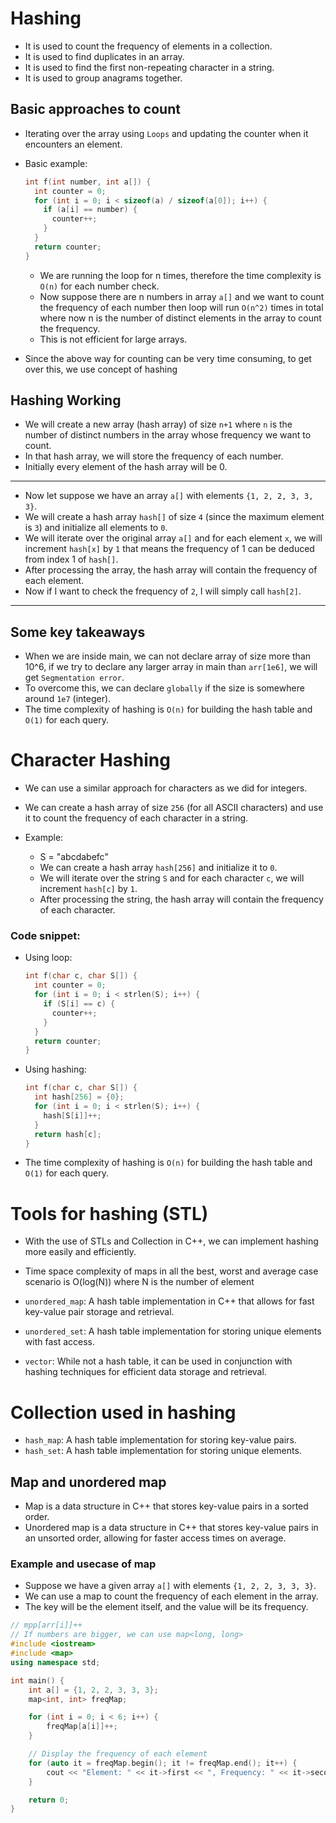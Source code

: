 # Hashing
- It is used to count the frequency of elements in a collection.
- It is used to find duplicates in an array.
- It is used to find the first non-repeating character in a string.
- It is used to group anagrams together.

## Basic approaches to count
- Iterating over the array using `Loops` and updating the counter when it encounters an element.
- Basic example:
  ```cpp
  int f(int number, int a[]) {
    int counter = 0;
    for (int i = 0; i < sizeof(a) / sizeof(a[0]); i++) {
      if (a[i] == number) {
        counter++;
      }
    }
    return counter;
  }
  ```
  - We are running the loop for n times, therefore the time complexity is `O(n)` for each number check.
  - Now suppose there are n numbers in array `a[]` and we want to count the frequency of each number then loop will run `O(n^2)` times in total where now n is the number of distinct elements in the array to count the frequency.
  - This is not efficient for large arrays.

- Since the above way for counting can be very time consuming, to get over this, we use concept of hashing

## Hashing Working

- We will create a new array (hash array) of size `n+1` where `n` is the number of distinct numbers in the array whose frequency we want to count.
- In that hash array, we will store the frequency of each number.
- Initially every element of the hash array will be 0.

---

- Now let suppose we have an array `a[]` with elements `{1, 2, 2, 3, 3, 3}`.
- We will create a hash array `hash[]` of size `4` (since the maximum element is `3`) and initialize all elements to `0`.
- We will iterate over the original array `a[]` and for each element `x`, we will increment `hash[x]` by `1` that means the frequency of 1 can be deduced from index 1 of `hash[]`.
- After processing the array, the hash array will contain the frequency of each element.
- Now if I want to check the frequency of `2`, I will simply call `hash[2]`.

---

## Some key takeaways
- When we are inside main, we can not declare array of size more than 10^6, if we try to declare any larger array in main than `arr[1e6]`, we will get `Segmentation error`.
- To overcome this, we can declare `globally` if the size is somewhere around `1e7` (integer).
- The time complexity of hashing is `O(n)` for building the hash table and `O(1)` for each query.

# Character Hashing
- We can use a similar approach for characters as we did for integers.
- We can create a hash array of size `256` (for all ASCII characters) and use it to count the frequency of each character in a string.

- Example:
  - S = "abcdabefc"
  - We can create a hash array `hash[256]` and initialize it to `0`.
  - We will iterate over the string `S` and for each character `c`, we will increment `hash[c]` by `1`.
  - After processing the string, the hash array will contain the frequency of each character.

### Code snippet: 
- Using loop: 
  ```cpp
  int f(char c, char S[]) {
    int counter = 0;
    for (int i = 0; i < strlen(S); i++) {
      if (S[i] == c) {
        counter++;
      }
    }
    return counter;
  }
  ```
- Using hashing:
  ```cpp
  int f(char c, char S[]) {
    int hash[256] = {0};
    for (int i = 0; i < strlen(S); i++) {
      hash[S[i]]++;
    }
    return hash[c];
  }
  ```
- The time complexity of hashing is `O(n)` for building the hash table and `O(1)` for each query.

# Tools for hashing (STL)
- With the use of STLs and Collection in C++, we can implement hashing more easily and efficiently.
- Time space complexity of maps in all the best, worst and average case scenario is O(log(N)) where N is the number of element

- `unordered_map`: A hash table implementation in C++ that allows for fast key-value pair storage and retrieval.
- `unordered_set`: A hash table implementation for storing unique elements with fast access.
- `vector`: While not a hash table, it can be used in conjunction with hashing techniques for efficient data storage and retrieval.

# Collection used in hashing
- `hash_map`: A hash table implementation for storing key-value pairs.
- `hash_set`: A hash table implementation for storing unique elements.

## Map and unordered map
- Map is a data structure in C++ that stores key-value pairs in a sorted order.
- Unordered map is a data structure in C++ that stores key-value pairs in an unsorted order, allowing for faster access times on average.

### Example and usecase of map
  - Suppose we have a given array `a[]` with elements `{1, 2, 2, 3, 3, 3}`.
  - We can use a map to count the frequency of each element in the array.
  - The key will be the element itself, and the value will be its frequency.

  ```cpp
  // mpp[arr[i]]++
  // If numbers are bigger, we can use map<long, long>
  #include <iostream>
  #include <map>
  using namespace std;

  int main() {
      int a[] = {1, 2, 2, 3, 3, 3};
      map<int, int> freqMap;

      for (int i = 0; i < 6; i++) {
          freqMap[a[i]]++;
      }

      // Display the frequency of each element
      for (auto it = freqMap.begin(); it != freqMap.end(); it++) {
          cout << "Element: " << it->first << ", Frequency: " << it->second << endl;
      }

      return 0;
  }
  ```